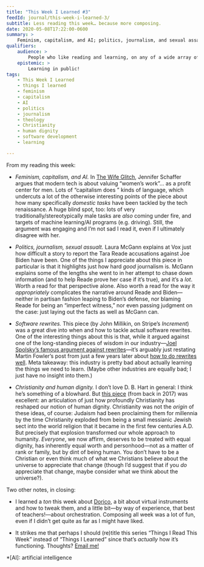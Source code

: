 ```yaml
---
title: "This Week I Learned #3"
feedId: journal/this-week-i-learned-3/
subtitle: Less reading this week… because more composing.
date: 2020-05-08T17:22:00-0600
summary: >
    Feminism, capitalism, and AI; politics, journalism, and sexual assault; software rewrites; and Christianity and human dignity.
qualifiers:
    audience: >
        People who like reading and learning, on any of a wide array of subjects! (There’s probably *something* on this list for you!)
    epistemic: >
        Learning in public!
tags:
    - This Week I Learned
    - things I learned
    - feminism
    - capitalism
    - AI
    - politics
    - journalism
    - theology
    - Christianity
    - human dignity
    - software development
    - learning

---
```


From my reading this week:

- <i>Feminism, capitalism, and AI.</i> In [The Wife Glitch](https://thebaffler.com/outbursts/the-wife-glitch-schaffer), Jennifer Schaffer argues that modern tech is about valuing “women’s work”… as a profit center for men. Lots of “capitalism does ” kinds of language, which undercuts a lot of the otherwise interesting points of the piece about how many specifically *domestic tasks* have been tackled by the tech renaissance. A huge blind spot, too: lots of very traditionally/stereotypically male tasks are *also* coming under fire, and targets of machine learning/AI programs (e.g. driving). Still, the argument was engaging and I’m not sad I read it, even if I ultimately disagree with her.

- <i>Politics, journalism, sexual assualt.</i> Laura McGann explains at Vox just how difficult a story to report the Tara Reade accusations against Joe Biden have been. One of the things I appreciate about this piece in particular is that it highlights just how hard *good* journalism is. McGann explains some of the lengths she went to in her attempt to chase down information (and to help Reade prove her case if it’s true), and it’s a *lot*. Worth a read for that perspective alone. Also worth a read for the way it *appropriately* complicates the narrative around Reade and Biden—neither in partisan fashion leaping to Biden’s defense, nor blaming Reade for being an “imperfect witness,” nor even passing judgment on the case: just laying out the facts as well as McGann can.

- <i>Software rewrites.</i> This piece (by John Millikin, on Stripe’s <cite>Increment</cite>) was a great dive into when and how to tackle actual software rewrites. One of the interesting things about this is that, while it argued against one of the long-standing pieces of wisdom in our industry—[Joel Spolsky’s famous argument against rewrites](https://www.joelonsoftware.com/2000/04/06/things-you-should-never-do-part-i/ "Things You Should Never Do, Part I")—it’s arguably just restating Martin Fowler’s post from just a few years later about [how to do rewrites well](https://martinfowler.com/bliki/StranglerFigApplication.html "StranglerFigApplication"). Meta takeaway: this industry is pretty bad about actually learning the things we need to learn. (Maybe other industries are equally bad; I just have no insight into them.)

- <i>Christianity and human dignity.</i> I don’t love D. B. Hart in general: I think he’s something of a blowhard. But [this piece](https://churchlifejournal.nd.edu/articles/human-dignity-was-a-rarity-before-christianity/ "Human Dignity Was a Rarity Before Christianity") (from back in 2017) was excellent: an articulation of just how profoundly Christianity has reshaped our notion of human dignity. Christianity was not the *origin* of these ideas, of course: Judaism had been proclaiming them for millennia by the time Christianity exploded from being a small messianic Jewish sect into the world religion that it became in the first few centuries A.D. But precisely that explosion transformed our whole approach to humanity. *Everyone*, we now affirm, deserves to be treated with equal dignity, has inherently equal worth and personhood—not as a matter of rank or family, but by dint of being human. You don’t have to be a Christian or even think much of what we Christians believe about the universe to appreciate that change (though I’d suggest that if you *do* appreciate that change, maybe consider what we think about the universe?).

Two other notes, in closing:

- I learned a *ton* this week about [Dorico](https://new.steinberg.net/dorico/), a bit about virtual instruments and how to tweak them, and a little bit—by way of experience, that best of teachers!—about orchestration. Composing all week was a lot of fun, even if I didn’t get quite as far as I might have liked.

- It strikes me that perhaps I should (re)title this series “Things I Read This Week” instead of “Things I Learned” since that’s *actually* how it’s functioning. Thoughts? [Email me!](mailto:hello@chriskrycho.com)

*[AI]: artificial intelligence